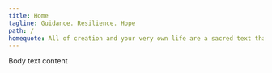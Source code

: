```yaml
---
title: Home
tagline: Guidance. Resilience. Hope
path: /
homequote: All of creation and your very own life are a sacred text that never stop speaking. The rhythms of the Earth and the arc of your story are  an open invitation to listen. The wisdom you need is as close as your  own heart, as unfailing as ocean waves.
---
```


Body text content
